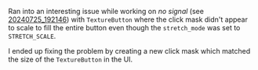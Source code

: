 Ran into an interesting issue while working on _no signal_ (see [20240725_192146](20240725_192146.md)) with `TextureButton` where the click mask didn't appear to scale to fill the entire button even though the `stretch_mode` was set to `STRETCH_SCALE`.

I ended up fixing the problem by creating a new click mask which matched the size of the `TextureButton` in the UI.
